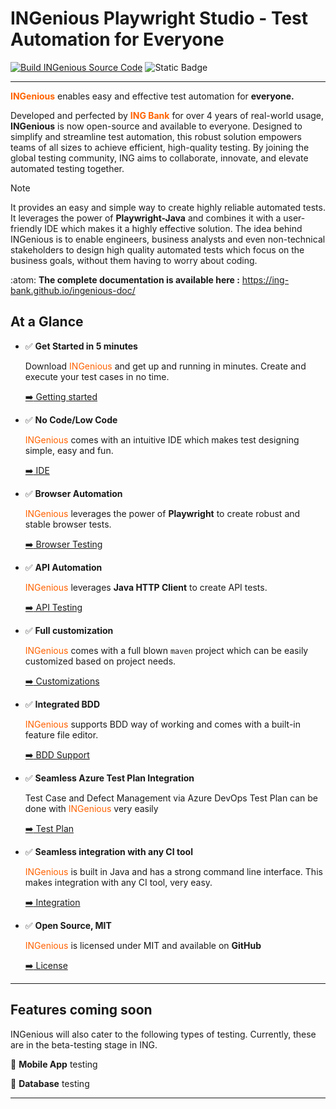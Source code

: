 # INGenious Playwright Studio - Test Automation for Everyone

[![Build INGenious Source Code](https://github.com/ing-bank/INGenious/actions/workflows/maven.yml/badge.svg)](https://github.com/ing-bank/INGenious/actions/workflows/maven.yml)
![Static Badge](https://img.shields.io/badge/Version-1.0-%23FF6200)

--------------------------------------------------------------------

<span style="color:#FF6200;width:100px">**INGenious**</span> enables easy and effective test automation for **everyone.**



Developed and perfected by <span style="color:#FF6200;width:100px">**ING Bank**</span> for over 4 years of real-world usage, **INGenious** is now open-source and available to everyone. Designed to simplify and streamline test automation, this robust solution empowers teams of all sizes to achieve efficient, high-quality testing. By joining the global testing community, ING aims to collaborate, innovate, and elevate automated testing together.

> [!NOTE]
> It provides an easy and simple way to create highly reliable automated tests. It leverages the power of __Playwright-Java__ and combines it with a user-friendly IDE which makes it a highly effective solution. 
> The idea behind INGenious is to enable engineers, business analysts and even non-technical stakeholders to design high quality automated tests which focus on the business goals, without them having to worry about coding.


:atom: **The complete documentation is available here :** https://ing-bank.github.io/ingenious-doc/

## At a Glance


-   :white_check_mark: __Get Started in 5 minutes__

    Download <span style="color:#FF6200">INGenious</span> and get up and running in minutes. Create and execute your test cases in no time.

    [:arrow_right: Getting started](https://ing-bank.github.io/ingenious-doc/gettingstarted/)

-   :white_check_mark: __No Code/Low Code__

    <span style="color:#FF6200">INGenious</span> comes with an intuitive IDE which makes test designing simple, easy and fun.

    [:arrow_right: IDE](https://ing-bank.github.io/ingenious-doc/knowyourframework/)

-   :white_check_mark: __Browser Automation__

    <span style="color:#FF6200">INGenious</span> leverages the power of **Playwright** to create robust and stable browser tests.

    [:arrow_right: Browser Testing](https://ing-bank.github.io/ingenious-doc/browsertesting/)

-   :white_check_mark: __API Automation__

    <span style="color:#FF6200">INGenious</span> leverages **Java HTTP Client** to create API tests.

    [:arrow_right: API Testing](https://ing-bank.github.io/ingenious-doc/api/)



-   :white_check_mark: __Full customization__

    <span style="color:#FF6200">INGenious</span> comes with a full blown `maven` project which can be easily customized based on project needs.

    [:arrow_right: Customizations](https://ing-bank.github.io/ingenious-doc/customizations/)

-   :white_check_mark: __Integrated BDD__

    <span style="color:#FF6200">INGenious</span> supports BDD way of working and comes with a built-in feature file editor.

    [:arrow_right: BDD Support](https://ing-bank.github.io/ingenious-doc/bdd/)

-   :white_check_mark: __Seamless Azure Test Plan Integration__

    Test Case and Defect Management via Azure DevOps Test Plan can be done with <span style="color:#FF6200">INGenious</span> very easily

    [:arrow_right: Test Plan](https://ing-bank.github.io/ingenious-doc/testplan/)

-   :white_check_mark: __Seamless integration with any CI tool__

    <span style="color:#FF6200">INGenious</span> is built in Java and has a strong command line interface. This makes integration with any CI tool, very easy.

    [:arrow_right: Integration](https://ing-bank.github.io/ingenious-doc/ci/)

-   :white_check_mark: __Open Source, MIT__

    <span style="color:#FF6200">INGenious</span> is licensed under MIT and available on **GitHub**

    [:arrow_right: License](https://github.com/ing-bank/INGenious)







--------

## Features coming soon

INGenious will also cater to the following types of testing. Currently, these are in the beta-testing stage in ING.



:iphone: __Mobile App__ testing

:open_file_folder: __Database__ testing




--------


